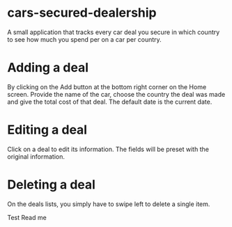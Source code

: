 # cars-secured-dealership
A small application that tracks every car deal you secure in which country to see how much you spend per on a car per country.

# Adding a deal
By clicking on the Add button at the bottom right corner on the Home screen. Provide the name of the car, choose the country the deal was made and give the total cost of that deal. The default date is the current date.

# Editing a deal
Click on a deal to edit its information. The fields will be preset with the original information.

# Deleting a deal
On the deals lists, you simply have to swipe left to delete a single item.

Test Read me
